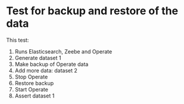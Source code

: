 # Test for backup and restore of the data

This test:
1. Runs Elasticsearch, Zeebe and Operate
2. Generate dataset 1
3. Make backup of Operate data
4. Add more data: dataset 2
5. Stop Operate
6. Restore backup
7. Start Operate
8. Assert dataset 1
